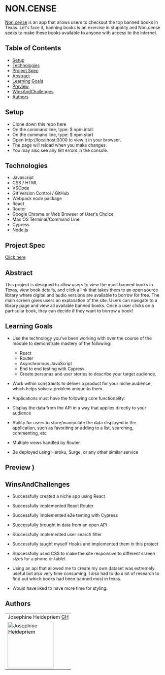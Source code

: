# NON.CENSE 

[Non.cense](https://noncense.vercel.app/) is an app that allows users to checkout the top banned books in Texas. Let's face it, banning books is an exercise in stupidity and Non.cense seeks to make these books available to anyone with access to the internet. 



## Table of Contents

  - [Setup](#setup)
  - [Technologies](#technologies)
  - [Project Spec](#project-spec)
  - [Abstract](#abstract)
  - [Learning Goals](#learning-goals)
  - [Preview](#preview)
  - [WinsAndChallenges](#winsandchallenges)
  - [Authors](#Authors)

## Setup
  - Clone down this repo here
  - On the command line, type: $ npm intall
  - On the command line, type: $ npm start
  - Open http://localhost:3000 to view it in your browser.
  - The page will reload when you make changes.
  - You may also see any lint errors in the console.

## Technologies
  - Javascript
  - CSS / HTML
  - VSCode
  - Git Version Control / GitHub
  - Webpack node package
  - React
  - Router
  - Google Chrome or Web Browser of User's Choice
  - Mac OS Terminal/Command Line
  - Cypress
  - Node.js
  
## Project Spec
[Click here](https://frontend.turing.edu/projects/module-3/showcase.html)

## Abstract 

This project is designed to allow users to view the most banned books in Texas, view book details, and click a link that takes them to an open source library where digital and audio versions are available to borrow for free. The main screen gives users an explanation of the site. Users can navigate to a library page and view all available banned books. Once a user clicks on a particular book, they can decide if they want to borrow a book! 

## Learning Goals

- Use the technology you’ve been working with over the course of the module to demonstrate mastery of the following:
    - React
    - Router
    - Asynchronous JavaScript
    - End to end testing with Cypress
    - Create personas and user stories to describe your target audience.
- Work within constraints to deliver a product for your niche audience, which helps solve a problem unique to them.

- Applications must have the following core functionality:
- Display the data from the API in a way that applies directly to your audience
- Ability for users to store/manipulate the data displayed in the application, such as favoriting or adding to a list, searching, commenting, etc
- Multiple views handled by Router
- Be deployed using Heroku, Surge, or any other similar service

## Preview )


## WinsAndChallenges

- Successfully created a niche app using React
- Successfully implemented React Router
- Successfully implemented e2e testing with Cypress
- Successfully brought in data from an open API
- Successfully implemented user search filter
- Successfully taught myself Hooks and implemented them in this project 
- Successfully used CSS to make the site responsive to different screen sizes for a phone or tablet



- Using an api that allowed me to create my own dataset was extremely useful but also very time consuming. I also had to do a lot of research to find out which books had been banned most in texas. 

- Would have liked to have more time for styling.

## Authors

<table>
   <tr>
      <td> Josephine Heidepriem <a href="https://github.com/jheidepriem">GH</td>
    </tr>
<td><img src="https://avatars.githubusercontent.com/u/108428451?v=4" alt="Josephine Heidepriem"
 width="150" height="auto" /></td>
</table>
  



